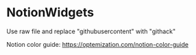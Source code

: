 # NotionWidgets
Use raw file and replace "githubusercontent" with "githack"

Notion color guide: https://optemization.com/notion-color-guide
